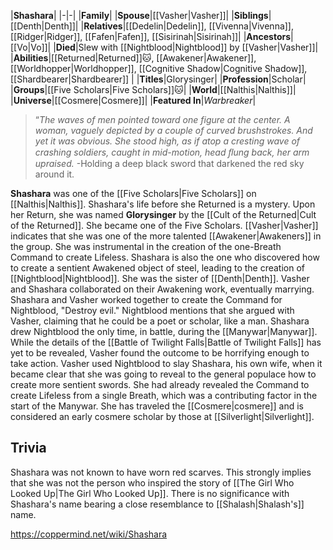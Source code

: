 |**Shashara**|
|-|-|
|**Family**|
|**Spouse**|[[Vasher\|Vasher]]|
|**Siblings**|[[Denth\|Denth]]|
|**Relatives**|[[Dedelin\|Dedelin]], [[Vivenna\|Vivenna]], [[Ridger\|Ridger]], [[Fafen\|Fafen]], [[Sisirinah\|Sisirinah]]|
|**Ancestors**|[[Vo\|Vo]]|
|**Died**|Slew with [[Nightblood\|Nightblood]] by [[Vasher\|Vasher]]|
|**Abilities**|[[Returned\|Returned]]🐱︎, [[Awakener\|Awakener]], [[Worldhopper\|Worldhopper]], [[Cognitive Shadow\|Cognitive Shadow]], [[Shardbearer\|Shardbearer]] |
|**Titles**|Glorysinger|
|**Profession**|Scholar|
|**Groups**|[[Five Scholars\|Five Scholars]]🐱︎|
|**World**|[[Nalthis\|Nalthis]]|
|**Universe**|[[Cosmere\|Cosmere]]|
|**Featured In**|*Warbreaker*|

>“*The waves of men pointed toward one figure at the center. A woman, vaguely depicted by a couple of curved brushstrokes. And yet it was obvious. She stood high, as if atop a cresting wave of crashing soldiers, caught in mid-motion, head ﬂung back, her arm upraised.*
\-Holding a deep black sword that darkened the red sky around it.


**Shashara** was one of the [[Five Scholars\|Five Scholars]] on [[Nalthis\|Nalthis]].
Shashara's life before she Returned is a mystery. Upon her Return, she was named **Glorysinger** by the [[Cult of the Returned\|Cult of the Returned]]. She became one of the Five Scholars. [[Vasher\|Vasher]] indicates that she was one of the more talented [[Awakener\|Awakeners]] in the group. She was instrumental in the creation of the one-Breath Command to create Lifeless. Shashara is also the one who discovered how to create a sentient Awakened object of steel, leading to the creation of [[Nightblood\|Nightblood]].
She was the sister of [[Denth\|Denth]]. Vasher and Shashara collaborated on their Awakening work, eventually marrying. Shashara and Vasher worked together to create the Command for Nightblood, "Destroy evil."
Nightblood mentions that she argued with Vasher, claiming that he could be a poet or scholar, like a man.
Shashara drew Nightblood the only time, in battle, during the [[Manywar\|Manywar]]. While the details of the [[Battle of Twilight Falls\|Battle of Twilight Falls]] has yet to be revealed, Vasher found the outcome to be horrifying enough to take action.
Vasher used Nightblood to slay Shashara, his own wife, when it became clear that she was going to reveal to the general populace how to create more sentient swords. She had already revealed the Command to create Lifeless from a single Breath, which was a contributing factor in the start of the Manywar.
She has traveled the [[Cosmere\|cosmere]] and is considered an early cosmere scholar by those at [[Silverlight\|Silverlight]].

## Trivia
Shashara was not known to have worn red scarves. This strongly implies that she was not the person who inspired the story of [[The Girl Who Looked Up\|The Girl Who Looked Up]].
There is no significance with Shashara's name bearing a close resemblance to [[Shalash\|Shalash's]] name.


https://coppermind.net/wiki/Shashara